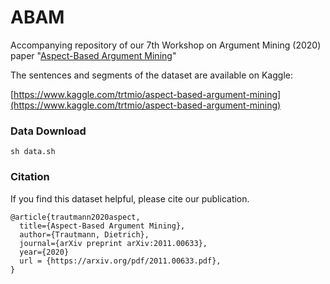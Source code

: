# ABAM

Accompanying repository of our 7th Workshop on Argument Mining (2020) paper "[Aspect-Based Argument Mining](https://arxiv.org/abs/2011.00633)" 

The sentences and segments of the dataset are available on Kaggle: 

[https://www.kaggle.com/trtmio/aspect-based-argument-mining](https://www.kaggle.com/trtmio/aspect-based-argument-mining)

### Data Download

```
sh data.sh
```

### Citation

If you find this dataset helpful, please cite our publication.

``` 
@article{trautmann2020aspect,
  title={Aspect-Based Argument Mining},
  author={Trautmann, Dietrich},
  journal={arXiv preprint arXiv:2011.00633},
  year={2020}
  url = {https://arxiv.org/pdf/2011.00633.pdf},
}
```
